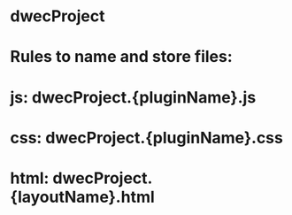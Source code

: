 # dwecProject
# Rules to name and store files:
# js: dwecProject.{pluginName}.js
# css: dwecProject.{pluginName}.css
# html: dwecProject.{layoutName}.html
